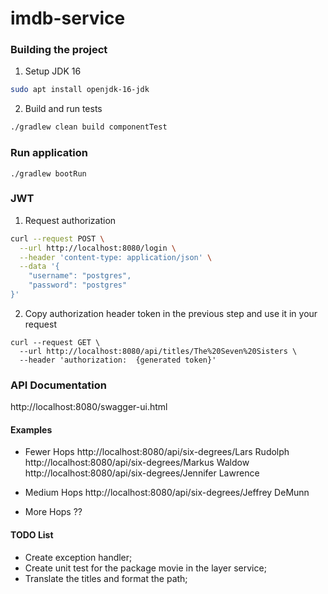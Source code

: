 # imdb-service

### Building the project
1. Setup JDK 16
```bash
sudo apt install openjdk-16-jdk
```

2. Build and run tests
```bash
./gradlew clean build componentTest
```

### Run application
```
./gradlew bootRun
```

### JWT
1. Request authorization
```bash
curl --request POST \
  --url http://localhost:8080/login \
  --header 'content-type: application/json' \
  --data '{
	"username": "postgres",
	"password": "postgres"
}'
```

2. Copy authorization header token in the previous step and use it in your request
```
curl --request GET \
  --url http://localhost:8080/api/titles/The%20Seven%20Sisters \
  --header 'authorization: 	{generated token}'
```

### API Documentation
http://localhost:8080/swagger-ui.html

#### Examples
- Fewer Hops
http://localhost:8080/api/six-degrees/Lars Rudolph
http://localhost:8080/api/six-degrees/Markus Waldow
http://localhost:8080/api/six-degrees/Jennifer Lawrence

- Medium Hops
http://localhost:8080/api/six-degrees/Jeffrey DeMunn

- More Hops
??


#### TODO List
- Create exception handler;
- Create unit test for the package movie in the layer service;
- Translate the titles and format the path;
